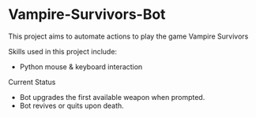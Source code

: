 # Vampire-Survivors-Bot
 
This project aims to automate actions to play the game Vampire Survivors

Skills used in this project include:
- Python mouse & keyboard interaction

Current Status
- Bot upgrades the first available weapon when prompted.
- Bot revives or quits upon death.
